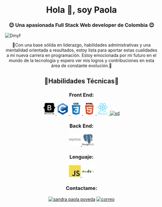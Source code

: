 <h1 align="center">Hola 👋, soy Paola</h1>
<h3 align="center">😊 Una apasionada Full Stack Web developer de Colombia 😊 </h3> 

![Dmyf](https://github.com/Paitopoveda90/Paitopoveda90/assets/121766472/260649d4-3f02-41be-a68e-4bd5db5172c7)


<p align="center">🚀Con una base sólida en liderazgo, habilidades administrativas y una mentalidad orientada a resultados, estoy lista para aportar estas cualidades a mi nueva carrera en programación. Estoy emocionada por mi futuro en el mundo de la tecnología y espero ver mis logros y contribuciones en esta área de constante evolución.🚀 </p>


<h2 align="center">🔨Habilidades Técnicas🔨</h2>

<h3 align="center">Front End:</h3>
<p align="center"> <a href="https://getbootstrap.com" target="_blank" rel="noreferrer"> <img src="https://raw.githubusercontent.com/devicons/devicon/master/icons/bootstrap/bootstrap-plain-wordmark.svg" alt="bootstrap" width="40" height="40"/> </a> <a href="https://www.cprogramming.com/" target="_blank" rel="noreferrer"> <img src="https://raw.githubusercontent.com/devicons/devicon/master/icons/c/c-original.svg" alt="c" width="40" height="40"/> </a> <a href="https://www.w3schools.com/css/" target="_blank" rel="noreferrer"> <img src="https://raw.githubusercontent.com/devicons/devicon/master/icons/css3/css3-original-wordmark.svg" alt="css3" width="40" height="40"/> </a> <a href="https://www.w3.org/html/" target="_blank" rel="noreferrer"> <img src="https://raw.githubusercontent.com/devicons/devicon/master/icons/html5/html5-original-wordmark.svg" alt="html5" width="40" height="40"/> </a> <a href="https://reactjs.org/" target="_blank" rel="noreferrer"> <img src="https://raw.githubusercontent.com/devicons/devicon/master/icons/react/react-original-wordmark.svg" alt="react" width="40" height="40"/> </a> <a href="https://www.adobe.com/products/xd.html" target="_blank" rel="noreferrer"> <img src="https://cdn.worldvectorlogo.com/logos/adobe-xd.svg" alt="xd" width="40" height="40"/> </a> </p>

<h3 align="center">Back End:</h3>
<p align="center">
   <a href="https://expressjs.com" target="_blank" rel="noreferrer"> <img src="https://raw.githubusercontent.com/devicons/devicon/master/icons/express/express-original-wordmark.svg" alt="express" width="40" height="40"/> </a> <a href="https://www.postgresql.org" target="_blank" rel="noreferrer"> <img src="https://raw.githubusercontent.com/devicons/devicon/master/icons/postgresql/postgresql-original-wordmark.svg" alt="postgresql" width="40" height="40"/> </a>
</p>

<h3 align="center">Lenguaje:</h3>
<p align="center">
  <a href="https://developer.mozilla.org/en-US/docs/Web/JavaScript" target="_blank" rel="noreferrer"> <img src="https://raw.githubusercontent.com/devicons/devicon/master/icons/javascript/javascript-original.svg" alt="javascript" width="40" height="40"/> </a> <a href="https://nodejs.org" target="_blank" rel="noreferrer"> <img src="https://raw.githubusercontent.com/devicons/devicon/master/icons/nodejs/nodejs-original-wordmark.svg" alt="nodejs" width="40" height="40"/> </a>  
</p>

<h3 align="center">Contactame:</h3> 
<p align="center">
<a href="https://linkedin.com/in/sandra-paola-poveda-marulanda-11285083" target="blank"><img align="center" src="https://raw.githubusercontent.com/rahuldkjain/github-profile-readme-generator/master/src/images/icons/Social/linked-in-alt.svg" alt="sandra paola poveda" height="30" width="40" /></a> <a href="mailto:sppoveda90@gmail.com" target="blank"><img align="center" src="https://upload.wikimedia.org/wikipedia/commons/thumb/7/7e/Gmail_icon_%282020%29.svg/2560px-Gmail_icon_%282020%29.svg.png" alt="correo" height="30" width="40" /></a>
</p>
